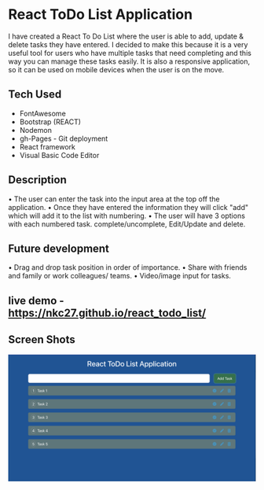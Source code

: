 # React ToDo List Application

I have created a React To Do List where the user is able to add, update & delete tasks they have entered.
I decided to make this because it is a very useful tool for users who have multiple tasks that need completing and this way
you can manage these tasks easily. It is also a responsive application, so it can be used on mobile devices when the user is on the move.

## Tech Used 

* FontAwesome
* Bootstrap (REACT)
* Nodemon 
* gh-Pages - Git deployment
* React framework
* Visual Basic Code Editor

## Description

• The user can enter the task into the input area at the top off the application.
• Once they have entered the information they will click "add" which will add it to the list with numbering.
• The user will have 3 options with each numbered task. complete/uncomplete, Edit/Update and delete.

## Future development

• Drag and drop task position in order of importance.
• Share with friends and family or work colleagues/ teams.
• Video/image input for tasks.



## live demo - https://nkc27.github.io/react_todo_list/

## Screen Shots

![Screen Shot](/img/Screenshot%202022-10-19%20at%2000.49.20.png)
